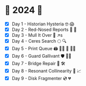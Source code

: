 # :christmas_tree: 2024 :christmas_tree:

- [x] Day 1 - Historian Hysteria :nerd_face: :scream:
- [x] Day 2 - Red-Nosed Reports :small_red_triangle: :page_facing_up:
- [x] Day 3 - Mull It Over :wine_glass: :arrow_upper_right:s
- [x] Day 4 - Ceres Search :full_moon: :mag:
- [x] Day 5 - Print Queue :printer: :standing_woman: :standing_person: :standing_man:
- [x] Day 6 - Guard Gallivant :shield: :walking_woman:
- [x] Day 7 - Bridge Repair :bridge_at_night: :hammer_and_wrench:
- [x] Day 8 - Resonant Collinearity :muscle: :chart_with_upwards_trend:
- [x] Day 9 - Disk Fragmenter :cd: :broken_heart:

